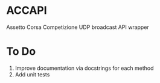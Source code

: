 # ACCAPI
Assetto Corsa Competizione UDP broadcast API wrapper

# To Do
1. Improve documentation via docstrings for each method
1. Add unit tests
